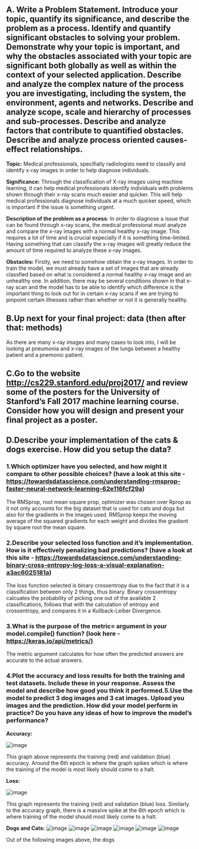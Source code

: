 ## **A. Write a Problem Statement.  Introduce your topic, quantify its significance, and describe the problem as a process.  Identify and quantify significant obstacles to solving your problem.  Demonstrate why your topic is important, and why the obstacles associated with your topic are significant both globally as well as within the context of your selected application. Describe and analyze the complex nature of the process you are investigating, including the system, the environment, agents and networks. Describe and analyze scope, scale and hierarchy of processes and sub-processes. Describe and analyze factors that contribute to quantified obstacles.  Describe and analyze process oriented causes-effect relationships.**

**Topic:**
Medical professionals, specifially radiologists need to classify and identify x-ray images in order to help diagnose individuals. 

**Significance:**
Through the classification of X-ray images using machine learning, it can help medical professionals identify individuals with problems shown through their x-ray scans much easier and quicker. This will help medical professionals diagnose individuals at a much quicker speed, which is important if the issue is something urgent.

**Description of the problem as a process**:
In order to diagnose a issue that can be found through x-ray scans, the medical professional must analyze and compare the x-ray images with a normal healthy x-ray image. This requires a lot of time and is crucial expecially if it is something time-limited. Having something that can classify the x-ray images will greatly reduce the amount of time required to analyze these x-ray images. 

**Obstacles:**
Firstly, we need to somehow obtain the x-ray images. In order to train the model, we must already have a set of images that are already classfied based on what is considered a normal healthy x-ray image and an unhealthy one. In addition, there may be several conditions shown in that x-ray scan and the model has to be able to identify which difference is the important thing to look out for in certain x-ray scans if we are trying to pinpoint certain illnesses rather than whether or not it is generally healthy.


## **B.Up next for your final project: data (then after that: methods)**
As there are many x-ray images and many cases to look into, I will be looking at pneumonia and x-ray images of the lungs between a healthy patient and a pnemonic patient.

## **C.Go to the website http://cs229.stanford.edu/proj2017/ and review some of the posters for the University of Stanford’s Fall 2017 machine learning course.  Consider how you will design and present your final project as a poster.**

## **D.Describe your implementation of the cats & dogs exercise.  How did you setup the data?**  

### **1.Which optimizer have you selected, and how might it compare to other possible choices?  (have a look at this site - https://towardsdatascience.com/understanding-rmsprop-faster-neural-network-learning-62e116fcf29a)**

The RMSprop, root mean square prop, optimizer was chosen over Rprop as it not only accounts for the big dataset that is used for cats and dogs but also for the gradients in the images used. RMSprop keeps the moving average of the squared gradients for each weight and divides the gradient by square root the mean square.

### **2.Describe your selected loss function and it’s implementation.  How is it effectively penalizing bad predictions? (have a look at this site - https://towardsdatascience.com/understanding-binary-cross-entropy-log-loss-a-visual-explanation-a3ac6025181a)**

The loss function selected is binary crossentropy due to the fact that it is a classification between only 2 things, thus binary. Binary crossentropy calcuates the probability of picking one out of the available 2 classifications, follows that with the calculation of entropy and crossentropy, and compares it in a Kullback-Leiber Divergence.

### **3.What is the purpose of the metric= argument in your model.compile() function? (look here - https://keras.io/api/metrics/)**

The metric argument calculates for how often the predicted answers are accurate to the actual answers.

### **4.Plot the accuracy and loss results for both the training and test datasets.  Include these in your response.  Assess the model and describe how good you think it performed.5.Use the model to predict 3 dog images and 3 cat images.  Upload you images and the prediction.  How did your model perform in practice?  Do you have any ideas of how to improve the model’s performance?**

**Accuracy:**

![image](https://user-images.githubusercontent.com/67992204/88450269-bf786a00-ce1b-11ea-8537-fad73de232fb.png)

This graph above represents the training (red) and validation (blue) accuracy. Around the 6th epoch is where the graph spikes which is where the training of the model is most likely should come to a halt.

**Loss:**

![image](https://user-images.githubusercontent.com/67992204/88450277-ca32ff00-ce1b-11ea-914f-655d6d1a386a.png)

This graph represents the training (red) and validation (blue) loss. Similarly to the accuracy graph, there is a massive spike at the 6th epoch which is where training of the model should most likely come to a halt.

**Dogs and Cats:**
![image](https://user-images.githubusercontent.com/67992204/88450326-29910f00-ce1c-11ea-9340-8cf05cb4df22.png)
![image](https://user-images.githubusercontent.com/67992204/88450370-7a086c80-ce1c-11ea-8ba6-61506705f8bf.png)
![image](https://user-images.githubusercontent.com/67992204/88450386-91475a00-ce1c-11ea-9254-32ff3b6ed675.png)
![image](https://user-images.githubusercontent.com/67992204/88450400-a6bc8400-ce1c-11ea-8158-3f95ef75c43e.png)
![image](https://user-images.githubusercontent.com/67992204/88450421-c8b60680-ce1c-11ea-9473-352e80892bdc.png)
![image](https://user-images.githubusercontent.com/67992204/88450428-d4093200-ce1c-11ea-8646-d74c0ca5c3e0.png)

Out of the following images above, the dogs

